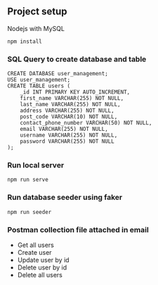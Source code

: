 ## Project setup
Nodejs with MySQL
```
npm install
```

### SQL Query to create database and table
```
CREATE DATABASE user_management;
USE user_management;
CREATE TABLE users (
    _id INT PRIMARY KEY AUTO_INCREMENT,
    first_name VARCHAR(255) NOT NULL,
    last_name VARCHAR(255) NOT NULL,
    address VARCHAR(255) NOT NULL,
    post_code VARCHAR(10) NOT NULL,
    contact_phone_number VARCHAR(50) NOT NULL,
    email VARCHAR(255) NOT NULL,
    username VARCHAR(255) NOT NULL,
    password VARCHAR(255) NOT NULL
);
```

### Run local server
```
npm run serve
```

### Run database seeder using faker
```
npm run seeder
```

### Postman collection file attached in email
- Get all users
- Create user
- Update user by id
- Delete user by id
- Delete all users 